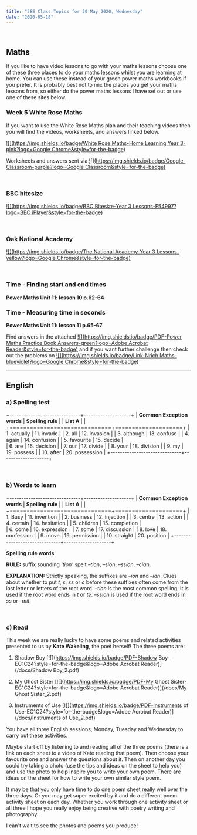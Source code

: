 ```yaml
---
title: "3EE Class Topics for 20 May 2020, Wednesday"
date: "2020-05-18"
---
```


&nbsp;

## Maths

If you like to have video lessons to go with your maths lessons choose one of these three places to do your maths lessons whilst you are learning at home. You can use these instead of your green power maths workbooks if you prefer. It is probably best not to mix the places you get your maths lessons from, so either do the power maths lessons I have set out or use one of these sites below.

### Week 5 White Rose Maths 

If you want to use the White Rose Maths plan and their teaching videos then you will find the videos, worksheets, and answers linked below.

[![](https://img.shields.io/badge/White Rose Maths-Home Learning Year 3-pink?logo=Google Chrome&style=for-the-badge)](https://whiterosemaths.com/homelearning/year-3/)

Worksheets and answers sent via [![](https://img.shields.io/badge/Google-Classroom-purple?logo=Google Classroom&style=for-the-badge)](https://classroom.google.com)

<br>

### BBC bitesize

[![](https://img.shields.io/badge/BBC Bitesize-Year 3 Lessons-F54997?logo=BBC iPlayer&style=for-the-badge)](https://www.bbc.co.uk/bitesize/tags/zmyxxyc/year-3-lessons/)

<br>

### Oak National Academy 
[![](https://img.shields.io/badge/The National Academy-Year 3 Lessons-yellow?logo=Google Chrome&style=for-the-badge)](https://www.thenational.academy/online-classroom/year-3/#schedule)

<br>

### Time - Finding start and end times

**Power Maths Unit 11: lesson 10 p.62-64**

### Time - Measuring time in seconds

**Power Maths Unit 11: lesson 11 p.65-67**

Find answers in the attached [![](https://img.shields.io/badge/PDF-Power Maths Practice Book Answers-green?logo=Adobe Acrobat Reader&style=for-the-badge)](/docs/powermaths/y3/pm_y3_u11_practicebookanswers.pdf) and if you want further challenge then check out the problems on [![](https://img.shields.io/badge/Link-Nrich Maths-blueviolet?logo=Google Chrome&style=for-the-badge)](https://nrich.maths.org)

<hr>

## English

### a) Spelling test

+------------------------------+--------------------+
| **Common Exception words**   | **Spelling rule**  |
| **List A**                   |                    |
+==============================+====================+
| 1. actually                  | 11. invade         |
| 2. all                       | 12. invasion       |
| 3. although                  | 13. confuse        |
| 4. again                     | 14. confusion      |
| 5. favourite                 | 15. decide         |                    
| 6. are                       | 16. decision       |
| 7. our                       | 17. divide         |
| 8. your                      | 18. division       |
| 9. my                        | 19. possess        |
| 10. after                    | 20. possession     |
+------------------------------+--------------------+

<br>

### b) Words to learn

+------------------------------+--------------------+
| **Common Exception words**   | **Spelling rule**  |
| **List A**                   |                    |
+==============================+====================+
| 1. Busy                      | 11. invention      |
| 2. business                  | 12. injection      |
| 3. centre                    | 13. action         |
| 4. certain                   | 14. hesitation     |
| 5. children                  | 15. completion     |                    
| 6. come                      | 16. expression     |
| 7. some                      | 17. discussion     |
| 8. love                      | 18. confession     |
| 9. move                      | 19. permission     |
| 10. straight                 | 20. position       |
+------------------------------+--------------------+

**Spelling rule words**

**RULE:** suffix sounding *'tion'* spelt *–tion*, *–sion*, *–ssion*, *–cian*. 

**EXPLANATION:** Strictly speaking, the suffixes are *–ion* and *–ian*. Clues about whether to put *t*, *s*, *ss* or *c* before these suffixes often come from the last letter or letters of the root word. *–tion* is the most common spelling. It is used if the root word ends in *t* or *te*. *–ssion* is used if the root word ends in *ss* or *–mit*.

<br>

### c) Read

This week we are really lucky to have some poems and related activities presented to us by **Kate Wakeling**, the poet herself! The three poems are:

1. Shadow Boy [![](https://img.shields.io/badge/PDF-Shadow Boy-EC1C24?style=for-the-badge&logo=Adobe Acrobat Reader)](/docs/Shadow Boy_2.pdf)

2. My Ghost Sister [![](https://img.shields.io/badge/PDF-My Ghost Sister-EC1C24?style=for-the-badge&logo=Adobe Acrobat Reader)](/docs/My Ghost Sister_2.pdf)

3. Instruments of Use [![](https://img.shields.io/badge/PDF-Instruments of Use-EC1C24?style=for-the-badge&logo=Adobe Acrobat Reader)](/docs/Instruments of Use_2.pdf)

You have all three English sessions, Monday, Tuesday and Wednesday to carry out these activities. 

Maybe start off by listening to and reading all of the three poems (there is a link on each sheet to a video of Kate reading that poem). Then choose your favourite one and answer the questions about it. Then on another day you could try taking a photo (use the tips and ideas on the sheet to help you) and use the photo to help inspire you to write your own poem. There are ideas on the sheet for how to write your own similar style poem. 

It may be that you only have time to do one poem sheet really well over the three days. Or you may get super excited by it and do a different poem activity sheet on each day. Whether you work through one activity sheet or all three I hope you really enjoy being creative with poetry writing and photography. 

I can't wait to see the photos and poems you produce!

<br/>
<br/>

